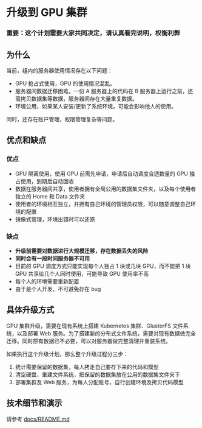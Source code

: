 # 升级到 GPU 集群

### 重要：这个计划需要大家共同决定，请认真看完说明，权衡利弊

## 为什么

当前，组内的服务器使用情况存在以下问题：
* GPU 抢占式使用，GPU 的使用情况混乱。
* 服务器间数据迁移困难，一份 A 服务器上的代码在 B 服务器上运行之前，还需拷贝数据集等数据，服务器间存在大量重复数据。
* 环境公用，如果某人安装/更新了系统环境，可能会影响他人的使用。

同时，还存在账户管理，权限管理复杂等问题。

## 优点和缺点

### 优点
* GPU 隔离使用，使用 GPU 前需先申请，申请后自动调度合适数量的 GPU 独占使用，到期后自动回收
* 数据在服务器间共享，使用者拥有全局公用的数据集文件夹，以及每个使用者独立的 Home 和 Data 文件夹
* 使用者的环境相互独立，并拥有自己环境的管理员权限，可以随意调整自己环境的配置
* 镜像式管理，环境出错时可以还原

### 缺点
* **升级前需要对数据进行大规模迁移，存在数据丢失的风险**
* **同时会有一段时间服务器不可用**
* 目前的 GPU 调度方式只能实现每个人独占 1 块或几块 GPU，而不能把 1 块 GPU 共享给几个人同时使用，可能导致 GPU 使用率不高
* 每个人的环境需要重新配置
* 由于是个人开发，不可避免存在 bug

## 具体升级方式

GPU 集群升级，需要在现有系统上搭建 Kubernetes 集群、GlusterFS 文件系统，以及部署 Web 服务。为了搭建新的分布式文件系统，需要对现有数据做完全迁移。同时原有数据已不必要，可以对服务器做完整清理并重装系统。

如果执行这个升级计划，那么整个升级过程分三步：
1. 统计需要保留的数据集，每人拷走自己要存下来的代码和模型
2. 清空硬盘，重建文件系统，把保留的数据集放在公用的数据集文件夹下
3. 部署集群及 Web 服务，为每人分配账号，自行创建环境及拷贝代码模型

## 技术细节和演示

请参考 [docs/README.md](./docs/README.md)
